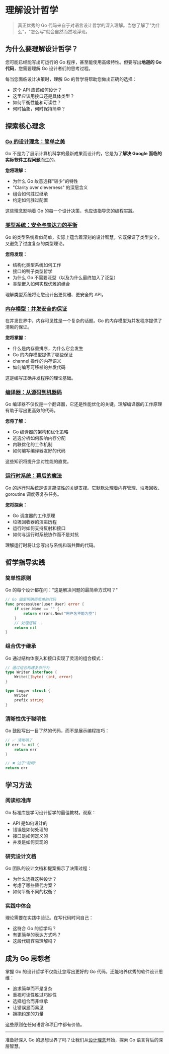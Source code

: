 # 理解设计哲学

> 真正优秀的 Go 代码来自于对语言设计哲学的深入理解。当您了解了"为什么"，"怎么写"就会自然而然地浮现。

## 为什么要理解设计哲学？

您可能已经能写出可运行的 Go 程序，甚至能使用高级特性。但要写出**地道的 Go 代码**，您需要理解 Go 设计者们的思考过程。

每当您面临设计决策时，理解 Go 的哲学将帮助您做出正确的选择：
- 这个 API 应该如何设计？
- 这里应该用接口还是具体类型？
- 如何平衡性能和可读性？
- 何时抽象，何时保持简单？

## 探索核心理念

### [Go 的设计理念：简单之美](/learn/concepts/philosophy)

Go 不是为了展示计算机科学的最新成果而设计的，它是为了**解决 Google 面临的实际软件工程问题**而生的。

**您将理解：**
- 为什么 Go 故意选择"较少"的特性
- "Clarity over cleverness" 的深层含义
- 组合如何胜过继承
- 约定如何胜过配置

这些理念影响着 Go 的每一个设计决策，也应该指导您的编程实践。

### [类型系统：安全与表达力的平衡](/learn/concepts/type-system)

Go 的类型系统看似简单，实际上蕴含着深刻的设计智慧。它既保证了类型安全，又避免了过度复杂的类型理论。

**您将发现：**
- 结构化类型系统如何工作
- 接口的鸭子类型哲学
- 为什么 Go 不需要泛型（以及为什么最终加入了泛型）
- 类型嵌入如何实现优雅的组合

理解类型系统将让您设计出更优雅、更安全的 API。

### [内存模型：并发安全的保证](/learn/concepts/memory-model)

在并发世界中，内存可见性是一个复杂的话题。Go 的内存模型为并发程序提供了清晰的保证。

**您将掌握：**
- 什么是内存重排序，为什么它会发生
- Go 的内存模型提供了哪些保证
- channel 操作的内存语义
- 如何编写可移植的并发代码

这是编写正确并发程序的理论基础。

### [编译器：从源码到机器码](/learn/concepts/compiler)

Go 编译器不仅仅是一个翻译器，它还是性能优化的关键。理解编译器的工作原理有助于写出更高效的代码。

**您将了解：**
- Go 编译器的架构和优化策略
- 逃逸分析如何影响内存分配
- 内联优化的工作机制
- 如何编写编译器友好的代码

这些知识将提升您对性能的直觉。

### [运行时系统：幕后的魔法](/learn/concepts/runtime)

Go 的运行时系统是语言简洁性的关键支撑。它默默处理着内存管理、垃圾回收、goroutine 调度等复杂任务。

**您将探索：**
- Go 调度器的工作原理
- 垃圾回收器的演进历程
- 运行时如何支持反射和接口
- 如何与运行时系统协作而不是对抗

理解运行时将让您写出与系统和谐共舞的代码。

## 哲学指导实践

### 简单性原则

Go 的每个设计都在问："这是解决问题的最简单方式吗？"

```go
// Go 偏爱明确而简单的代码
func processUser(user User) error {
    if user.Name == "" {
        return errors.New("用户名不能为空")
    }
    // 处理逻辑...
    return nil
}
```

### 组合优于继承

Go 通过结构体嵌入和接口实现了灵活的组合模式：

```go
// 通过组合构建复杂行为
type Writer interface {
    Write([]byte) (int, error)
}

type Logger struct {
    Writer
    prefix string
}
```

### 清晰性优于聪明性

Go 鼓励写出一目了然的代码，而不是展示编程技巧：

```go
// ✅ 清晰明了
if err != nil {
    return err
}

// ❌ 过于"聪明"
return err
```

## 学习方法

### 阅读标准库

Go 标准库是学习设计哲学的最佳教材。观察：
- API 是如何设计的
- 错误是如何处理的
- 接口是如何定义的
- 并发是如何实现的

### 研究设计文档

Go 团队的设计文档和提案揭示了决策过程：
- 为什么选择这种设计？
- 考虑了哪些替代方案？
- 如何平衡不同的权衡？

### 实践中体会

理论需要在实践中验证。在写代码时问自己：
- 这符合 Go 的哲学吗？
- 有更简单的表达方式吗？
- 这段代码容易理解吗？

## 成为 Go 思想者

掌握 Go 的设计哲学不仅能让您写出更好的 Go 代码，还能培养优秀的软件设计思维：

- 追求简单而不是复杂
- 重视可读性胜过巧妙性
- 选择组合而非继承
- 让错误显而易见
- 拥抱约定的力量

这些原则在任何语言和项目中都有价值。

---

准备好深入 Go 的思想世界了吗？让我们从[设计理念](/learn/concepts/philosophy)开始，探索 Go 语言背后的深层智慧。 